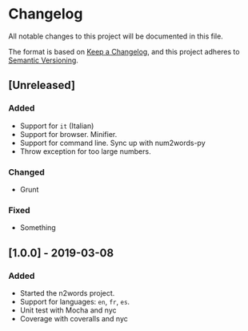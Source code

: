 # Changelog
All notable changes to this project will be documented in this file.

The format is based on [Keep a Changelog](https://keepachangelog.com/en/1.0.0/),
and this project adheres to [Semantic Versioning](https://semver.org/spec/v2.0.0.html).

## [Unreleased]
### Added
- Support for `it` (Italian)
- Support for browser. Minifier.
- Support for command line. Sync up with num2words-py
- Throw exception for too large numbers.

### Changed
- Grunt

### Fixed
- Something

## [1.0.0] - 2019-03-08
### Added
- Started the n2words project.
- Support for languages: `en`, `fr`, `es`.
- Unit test with Mocha and nyc
- Coverage with coveralls and nyc

